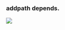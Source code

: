 ### addpath depends.
![](https://github.com/ChenJoya/Homework_for_AutomobileTheory/blob/master/Chapter_1/1_3/sum.png)



